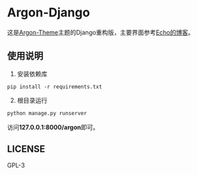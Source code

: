 # Argon-Django
这是<a href="https://github.com/solstice23/argon-theme">Argon-Theme</a>主题的Django重构版，主要界面参考<a href="https://www.liveout.cn/">Echo的博客</a>。

## 使用说明
1. 安装依赖库
```pip
pip install -r requirements.txt
```

2. 根目录运行
```cmd
python manage.py runserver
```

访问**127.0.0.1:8000/argon**即可。

## LICENSE
GPL-3
